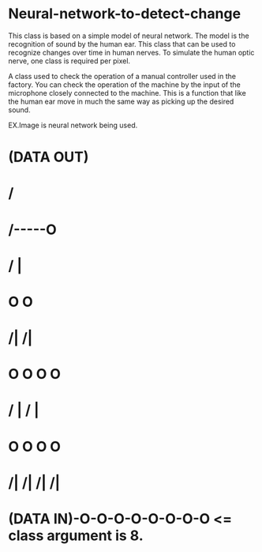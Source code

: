 # Neural-network-to-detect-change
This class is based on a simple model of neural network.
The model is the recognition of sound by the human ear.
This class that can be used to recognize changes over time in human nerves.
To simulate the human optic nerve, one class is required per pixel.

A class used to check the operation of a manual controller used in the factory. 
You can check the operation of the machine by the input of the microphone closely connected to the machine.
This is a function that like the human ear move in much the same way as picking up the desired sound.

 EX.Image is neural network being used.

 #                           (DATA OUT)
 #                           /
 #                    /-----O
 #                   /      |
 #                  O       O
 #                 /|      /|
 #                O O     O O
 #               /  |    /  |
 #              O   O   O   O
 #             /|  /|  /|  /|
 #  (DATA IN)-O-O-O-O-O-O-O-O  <= class argument is 8.
